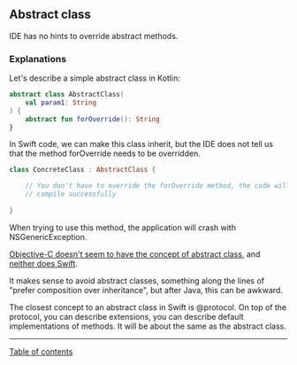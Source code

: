 ## Abstract class

IDE has no hints to override abstract methods.

### Explanations

Let's describe a simple abstract class in Kotlin:

```kotlin
abstract class AbstractClass(
    val param1: String
) {
    abstract fun forOverride(): String
}
```

In Swift code, we can make this class inherit, but the IDE does not tell us that the method forOverride needs to be overridden.

```swift
class ConcreteClass : AbstractClass {

    // You don't have to override the forOverride method, the code will
    // compile successfully
    
}
```

When trying to use this method, the application will crash with NSGenericException.

[Objective-C doesn't seem to have the concept of abstract class](https://stackoverflow.com/questions/1034373/creating-an-abstract-class-in-objective-c), and [neither does Swift](https://stackoverflow.com/questions/24110396/abstract-classes-in-swift-language).

It makes sense to avoid abstract classes, something along the lines of "prefer composition over inheritance", but after Java, this can be awkward.

The closest concept to an abstract class in Swift is @protocol. On top of the protocol, you can describe extensions, you can describe default implementations of methods. It will be about the same as the abstract class.

---
[Table of contents](/README.md)